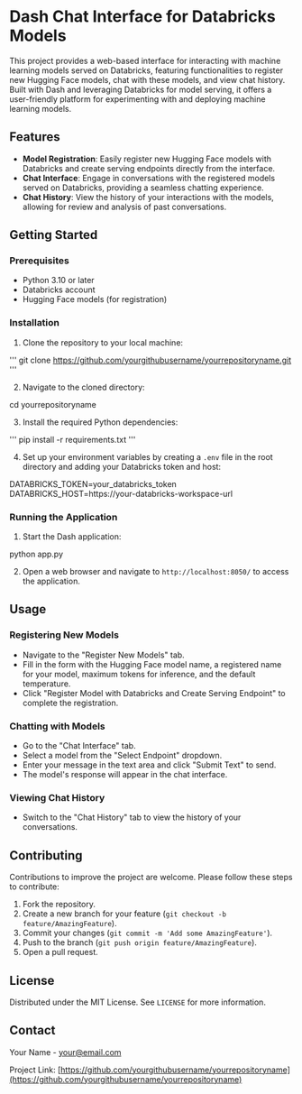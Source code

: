 # Dash Chat Interface for Databricks Models

This project provides a web-based interface for interacting with machine learning models served on Databricks, featuring functionalities to register new Hugging Face models, chat with these models, and view chat history. Built with Dash and leveraging Databricks for model serving, it offers a user-friendly platform for experimenting with and deploying machine learning models.

## Features

- **Model Registration**: Easily register new Hugging Face models with Databricks and create serving endpoints directly from the interface.
- **Chat Interface**: Engage in conversations with the registered models served on Databricks, providing a seamless chatting experience.
- **Chat History**: View the history of your interactions with the models, allowing for review and analysis of past conversations.

## Getting Started

### Prerequisites

- Python 3.10 or later
- Databricks account
- Hugging Face models (for registration)

### Installation

1. Clone the repository to your local machine:

''' git clone https://github.com/yourgithubusername/yourrepositoryname.git '''


2. Navigate to the cloned directory:

cd yourrepositoryname


3. Install the required Python dependencies:

''' pip install -r requirements.txt '''


4. Set up your environment variables by creating a `.env` file in the root directory and adding your Databricks token and host:

DATABRICKS_TOKEN=your_databricks_token
DATABRICKS_HOST=https://your-databricks-workspace-url


### Running the Application

1. Start the Dash application:

python app.py


2. Open a web browser and navigate to `http://localhost:8050/` to access the application.

## Usage

### Registering New Models

- Navigate to the "Register New Models" tab.
- Fill in the form with the Hugging Face model name, a registered name for your model, maximum tokens for inference, and the default temperature.
- Click "Register Model with Databricks and Create Serving Endpoint" to complete the registration.

### Chatting with Models

- Go to the "Chat Interface" tab.
- Select a model from the "Select Endpoint" dropdown.
- Enter your message in the text area and click "Submit Text" to send.
- The model's response will appear in the chat interface.

### Viewing Chat History

- Switch to the "Chat History" tab to view the history of your conversations.

## Contributing

Contributions to improve the project are welcome. Please follow these steps to contribute:

1. Fork the repository.
2. Create a new branch for your feature (`git checkout -b feature/AmazingFeature`).
3. Commit your changes (`git commit -m 'Add some AmazingFeature'`).
4. Push to the branch (`git push origin feature/AmazingFeature`).
5. Open a pull request.

## License

Distributed under the MIT License. See `LICENSE` for more information.

## Contact

Your Name - your@email.com

Project Link: [https://github.com/yourgithubusername/yourrepositoryname](https://github.com/yourgithubusername/yourrepositoryname)

